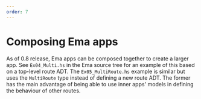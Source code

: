 ```yaml
---
order: 7
---
```


# Composing Ema apps

As of 0.8 release, Ema apps can be composed together to create a larger app. See `Ex04_Multi.hs` in the Ema source tree for an example of this based on a top-level route ADT. The `Ex05_MultiRoute.hs` example is similar but uses the `MultiRoute` type instead of defining a new route ADT. The former has the main advantage of being able to use inner apps' models in defining the behaviour of other routes.
